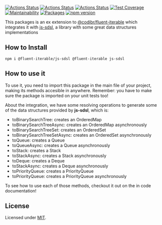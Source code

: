 [![Actions Status](https://github.com/Codibre/fluent-iterable-js-sdsl/workflows/build/badge.svg)](https://github.com/Codibre/fluent-iterable-js-sdsl/actions)
[![Actions Status](https://github.com/Codibre/fluent-iterable-js-sdsl/workflows/test/badge.svg)](https://github.com/Codibre/fluent-iterable-js-sdsl/actions)
[![Actions Status](https://github.com/Codibre/fluent-iterable-js-sdsl/workflows/lint/badge.svg)](https://github.com/Codibre/fluent-iterable-js-sdsl/actions)
[![Test Coverage](https://api.codeclimate.com/v1/badges/ab8fe8c90db9d596e996/test_coverage)](https://codeclimate.com/github/Codibre/fluent-iterable-js-sdsl/test_coverage)
[![Maintainability](https://api.codeclimate.com/v1/badges/ab8fe8c90db9d596e996/maintainability)](https://codeclimate.com/github/Codibre/fluent-iterable-js-sdsl/maintainability)
[![Packages](https://david-dm.org/Codibre/fluent-iterable-js-sdsl.svg)](https://david-dm.org/Codibre/fluent-iterable-js-sdsl)
[![npm version](https://badge.fury.io/js/%40codibre%2Ffluent-iterable-js-sdsl.svg)](https://badge.fury.io/js/%40codibre%2Ffluent-iterable-js-sdsl)

This packages is an ex extension to [@codibr/fluent-iterable](https://www.npmjs.com/package/@codibre/fluent-iterable) which integrates it with [js-sdsl](https://www.npmjs.com/package/js-sdsl), a library with some great data structures implementations

## How to Install

```
npm i @fluent-iterable/js-sdsl @fluent-iterable js-sdsl
```

## How to use it

To use it, you need to import this package in the main file of your project, making its methods accesible in anywhere.
Remember: you have to make sure the package is imported on your unit tests too!

About the integration, we have some resolving operations to generate some of the data structures provided by **js-sdsl**, which is:

* toBinarySearchTree: creates an OrderedMap
* toBinarySearchTreeAsync: creates an OrderedMap asynchronously
* toBinarySearchTreeSet: creates an OrderedSet
* toBinarySearchTreeSetAsync: creates an OrderedSet asynchronously
* toQueue: creates a Queue
* toQueueAsync: creates a Queue asynchronously
* toStack: creates a Stack
* toStackAsync: creates a Stack asynchronously
* toDeque: creates a Deque
* toStackAsync: creates a Deque asynchronously
* toPriorityQueue: creates a PriorityQueue
* toPriorityQueue: creates a PriorityQueue asynchronously

To see how to use each of those methods, checkout it out on the in code documentation!

## License

Licensed under [MIT](https://en.wikipedia.org/wiki/MIT_License).
